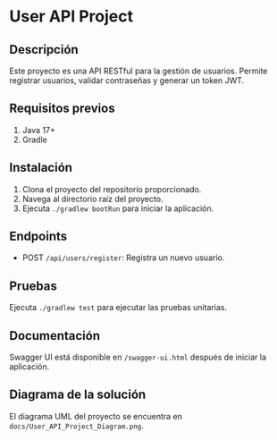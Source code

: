 
# User API Project

## Descripción
Este proyecto es una API RESTful para la gestión de usuarios. Permite registrar usuarios, validar contraseñas y generar un token JWT.

## Requisitos previos
1. Java 17+
2. Gradle

## Instalación
1. Clona el proyecto del repositorio proporcionado.
2. Navega al directorio raíz del proyecto.
3. Ejecuta `./gradlew bootRun` para iniciar la aplicación.

## Endpoints
- POST `/api/users/register`: Registra un nuevo usuario.

## Pruebas
Ejecuta `./gradlew test` para ejecutar las pruebas unitarias.

## Documentación
Swagger UI está disponible en `/swagger-ui.html` después de iniciar la aplicación.

## Diagrama de la solución
El diagrama UML del proyecto se encuentra en `docs/User_API_Project_Diagram.png`.
